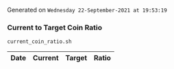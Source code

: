Generated on `Wednesday 22-September-2021 at 19:53:19`

### Current to Target Coin Ratio
`current_coin_ratio.sh`

Date|Current|Target|Ratio
---|---|---|---
